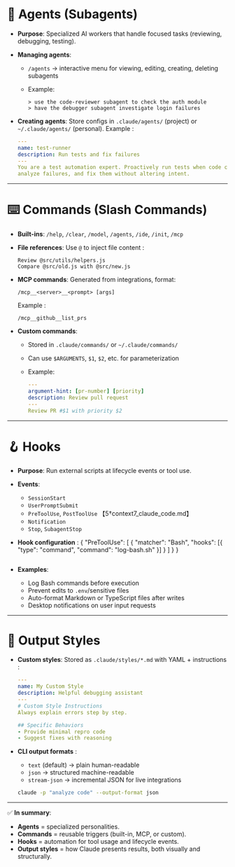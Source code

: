 # 🤖 Agents (Subagents)

* **Purpose**: Specialized AI workers that handle focused tasks (reviewing, debugging, testing).
* **Managing agents**:

  * `/agents` → interactive menu for viewing, editing, creating, deleting subagents
  * Example:

    ```
    > use the code-reviewer subagent to check the auth module
    > have the debugger subagent investigate login failures
    ```
* **Creating agents**: Store configs in `.claude/agents/` (project) or `~/.claude/agents/` (personal).
  Example :

  ```yaml
  ---
  name: test-runner
  description: Run tests and fix failures
  ---
  You are a test automation expert. Proactively run tests when code changes,
  analyze failures, and fix them without altering intent.
  ```

---

# ⌨️ Commands (Slash Commands)

* **Built-ins**: `/help`, `/clear`, `/model`, `/agents`, `/ide`, `/init`, `/mcp`
* **File references**: Use `@` to inject file content :

  ```
  Review @src/utils/helpers.js
  Compare @src/old.js with @src/new.js
  ```
* **MCP commands**: Generated from integrations, format:

  ```
  /mcp__<server>__<prompt> [args]
  ```

  Example  :

  ```
  /mcp__github__list_prs
  ```
* **Custom commands**:

  * Stored in `.claude/commands/` or `~/.claude/commands/`
  * Can use `$ARGUMENTS`, `$1`, `$2`, etc. for parameterization
  * Example:

    ```yaml
    ---
    argument-hint: [pr-number] [priority]
    description: Review pull request
    ---
    Review PR #$1 with priority $2
    ```

---

# 🪝 Hooks

* **Purpose**: Run external scripts at lifecycle events or tool use.
* **Events**:

  * `SessionStart`
  * `UserPromptSubmit`
  * `PreToolUse`, `PostToolUse` 【5†context7\_claude\_code.md】
  * `Notification`
  * `Stop`, `SubagentStop`
* **Hook configuration** :
  {
  "PreToolUse": \[
  {
  "matcher": "Bash",
  "hooks": \[{ "type": "command", "command": "log-bash.sh" }]
  }
  ]
  }
  }

  ```
  ```
* **Examples**:

  * Log Bash commands before execution
  * Prevent edits to `.env`/sensitive files
  * Auto-format Markdown or TypeScript files after writes
  * Desktop notifications on user input requests

---

# 🎨 Output Styles

* **Custom styles**: Stored as `.claude/styles/*.md` with YAML + instructions :

  ```yaml
  ---
  name: My Custom Style
  description: Helpful debugging assistant
  ---
  # Custom Style Instructions
  Always explain errors step by step.

  ## Specific Behaviors
  - Provide minimal repro code
  - Suggest fixes with reasoning
  ```
* **CLI output formats**  :

  * `text` (default) → plain human-readable
  * `json` → structured machine-readable
  * `stream-json` → incremental JSON for live integrations

  ```sh
  claude -p "analyze code" --output-format json
  ```

---

✅ **In summary**:

* **Agents** = specialized personalities.
* **Commands** = reusable triggers (built-in, MCP, or custom).
* **Hooks** = automation for tool usage and lifecycle events.
* **Output styles** = how Claude presents results, both visually and structurally.

